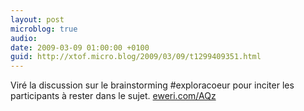 ```yaml
---
layout: post
microblog: true
audio: 
date: 2009-03-09 01:00:00 +0100
guid: http://xtof.micro.blog/2009/03/09/t1299409351.html
---
```

Viré la discussion sur le brainstorming #exploracoeur pour inciter les participants à rester dans le sujet. [eweri.com/AQz](http://eweri.com/AQz)
